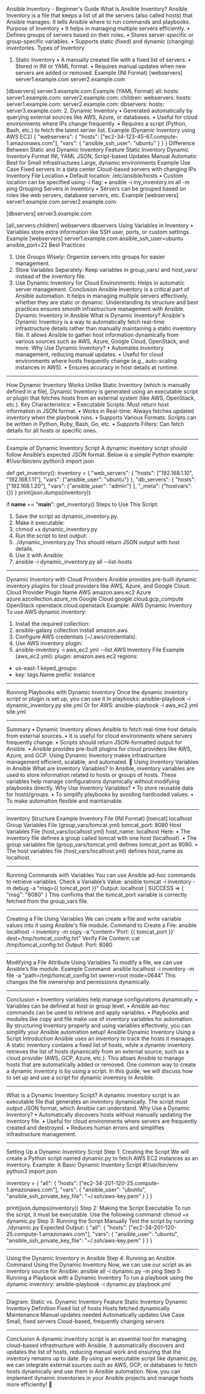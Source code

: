Ansible Inventory - Beginner's Guide
What is Ansible Inventory?
Ansible Inventory is a file that keeps a list of all the servers (also called hosts) that Ansible manages. It tells Ansible where to run commands and playbooks.
Purpose of Inventory
•	It helps in managing multiple servers efficiently.
•	Defines groups of servers based on their roles.
•	Stores server-specific or group-specific variables.
•	Supports static (fixed) and dynamic (changing) inventories.
Types of Inventory
1. Static Inventory
•	A manually created file with a fixed list of servers.
•	Stored in INI or YAML format.
•	Requires manual updates when new servers are added or removed.
Example (INI Format)
[webservers]
server1.example.com
server2.example.com

[dbservers]
server3.example.com
Example (YAML Format)
all:
  hosts:
    server1.example.com:
    server2.example.com:
  children:
    webservers:
      hosts:
        server1.example.com:
        server2.example.com:
    dbservers:
      hosts:
        server3.example.com:
2. Dynamic Inventory
•	Generated automatically by querying external sources like AWS, Azure, or databases.
•	Useful for cloud environments where IPs change frequently.
•	Requires a script (Python, Bash, etc.) to fetch the latest server list.
Example (Dynamic Inventory using AWS EC2)
{
  "webservers": {
    "hosts": ["ec2-34-123-45-67.compute-1.amazonaws.com"],
    "vars": {
      "ansible_ssh_user": "ubuntu"
    }
  }
}
Difference Between Static and Dynamic Inventory
Feature	Static Inventory	Dynamic Inventory
Format	INI, YAML	JSON, Script-based
Updates	Manual	Automatic
Best for	Small infrastructures	Large, dynamic environments
Example Use Case	Fixed servers in a data center	Cloud-based servers with changing IPs
Inventory File Location
•	Default location: /etc/ansible/hosts
•	Custom location can be specified using -i flag: 
•	ansible -i my_inventory.ini all -m ping
Grouping Servers in Inventory
•	Servers can be grouped based on roles like web servers, database servers, etc.
Example
[webservers]
server1.example.com
server2.example.com

[dbservers]
server3.example.com

[all_servers:children]
webservers
dbservers
Using Variables in Inventory
•	Variables store extra information like SSH user, ports, or custom settings.
Example
[webservers]
server1.example.com ansible_ssh_user=ubuntu ansible_port=22
Best Practices
1.	Use Groups Wisely: Organize servers into groups for easier management.
2.	Store Variables Separately: Keep variables in group_vars/ and host_vars/ instead of the inventory file.
3.	Use Dynamic Inventory for Cloud Environments: Helps in automatic server management.
Conclusion
Ansible Inventory is a critical part of Ansible automation. It helps in managing multiple servers effectively, whether they are static or dynamic. Understanding its structure and best practices ensures smooth infrastructure management with Ansible.
Dynamic Inventory in Ansible
What is Dynamic Inventory?
Ansible's Dynamic Inventory is a way to automatically fetch real-time infrastructure details rather than manually maintaining a static inventory file. It allows Ansible to gather host information dynamically from various sources such as AWS, Azure, Google Cloud, OpenStack, and more.
Why Use Dynamic Inventory?
•	Automates inventory management, reducing manual updates.
•	Useful for cloud environments where hosts frequently change (e.g., auto-scaling instances in AWS).
•	Ensures accuracy in host details at runtime.
________________________________________
How Dynamic Inventory Works
Unlike Static Inventory (which is manually defined in a file), Dynamic Inventory is generated using an executable script or plugin that fetches hosts from an external system (like AWS, OpenStack, etc.).
Key Characteristics:
•	Executable Scripts: Must return host information in JSON format.
•	Works in Real-time: Always fetches updated inventory when the playbook runs.
•	Supports Various Formats: Scripts can be written in Python, Ruby, Bash, Go, etc.
•	Supports Filters: Can fetch details for all hosts or specific ones.
________________________________________
Example of Dynamic Inventory Script
A dynamic inventory script should follow Ansible’s expected JSON format. Below is a simple Python example:
#!/usr/bin/env python3
import json

def get_inventory():
    inventory = {
        "web_servers": {
            "hosts": ["192.168.1.10", "192.168.1.11"],
            "vars": {"ansible_user": "ubuntu"}
        },
        "db_servers": {
            "hosts": ["192.168.1.20"],
            "vars": {"ansible_user": "admin"}
        },
        "_meta": {"hostvars": {}}
    }
    print(json.dumps(inventory))

if __name__ == "__main__":
    get_inventory()
Steps to Use This Script:
1.	Save the script as dynamic_inventory.py.
2.	Make it executable: 
3.	chmod +x dynamic_inventory.py
4.	Run the script to test output: 
5.	./dynamic_inventory.py
This should return JSON output with host details.
6.	Use it with Ansible: 
7.	ansible -i dynamic_inventory.py all --list-hosts
________________________________________
Dynamic Inventory with Cloud Providers
Ansible provides pre-built dynamic inventory plugins for cloud providers like AWS, Azure, and Google Cloud.
Cloud Provider	Plugin Name
AWS	amazon.aws.ec2
Azure	azure.azcollection.azure_rm
Google Cloud	google.cloud.gcp_compute
OpenStack	openstack.cloud.openstack
Example: AWS Dynamic Inventory
To use AWS dynamic inventory:
1.	Install the required collection: 
2.	ansible-galaxy collection install amazon.aws
3.	Configure AWS credentials (~/.aws/credentials).
4.	Use AWS inventory plugin: 
5.	ansible-inventory -i aws_ec2.yml --list
AWS Inventory File Example (aws_ec2.yml):
plugin: amazon.aws.ec2
regions:
  - us-east-1
keyed_groups:
  - key: tags.Name
    prefix: instance
________________________________________
Running Playbooks with Dynamic Inventory
Once the dynamic inventory script or plugin is set up, you can use it in playbooks:
ansible-playbook -i dynamic_inventory.py site.yml
Or for AWS:
ansible-playbook -i aws_ec2.yml site.yml
________________________________________
Summary
•	Dynamic Inventory allows Ansible to fetch real-time host details from external sources.
•	It is useful for cloud environments where servers frequently change.
•	Scripts should return JSON-formatted output for Ansible.
•	Ansible provides pre-built plugins for cloud providers like AWS, Azure, and GCP.
Using Dynamic Inventory makes infrastructure management efficient, scalable, and automated. 🚀
Using Inventory Variables in Ansible
What are Inventory Variables?
In Ansible, inventory variables are used to store information related to hosts or groups of hosts. These variables help manage configurations dynamically without modifying playbooks directly.
Why Use Inventory Variables?
•	To store reusable data for hosts/groups.
•	To simplify playbooks by avoiding hardcoded values.
•	To make automation flexible and maintainable.
________________________________________
Inventory Structure
Example Inventory File (INI Format)
[tomcat]
localhost
Group Variables File (group_vars/tomcat.yml)
tomcat_port: 8080
Host Variables File (host_vars/localhost.yml)
host_name: localhost
Here:
•	The inventory file defines a group called tomcat with one host (localhost).
•	The group variables file (group_vars/tomcat.yml) defines tomcat_port as 8080.
•	The host variables file (host_vars/localhost.yml) defines host_name as localhost.
________________________________________
Running Commands with Variables
You can use Ansible ad-hoc commands to retrieve variables.
Check a Variable’s Value:
ansible tomcat -i inventory -m debug -a "msg={{ tomcat_port }}"
Output:
localhost | SUCCESS => {
    "msg": "8080"
}
This confirms that the tomcat_port variable is correctly fetched from the group_vars file.
________________________________________
Creating a File Using Variables
We can create a file and write variable values into it using Ansible's file module.
Command to Create a File:
ansible localhost -i inventory -m copy -a "content='Port: {{ tomcat_port }}' dest=/tmp/tomcat_config.txt"
Verify File Content:
cat /tmp/tomcat_config.txt
Output:
Port: 8080
________________________________________
Modifying a File Attribute Using Variables
To modify a file, we can use Ansible’s file module.
Example Command:
ansible localhost -i inventory -m file -a "path=/tmp/tomcat_config.txt owner=root mode=0644"
This changes the file ownership and permissions dynamically.
________________________________________
Conclusion
•	Inventory variables help manage configurations dynamically.
•	Variables can be defined at host or group level.
•	Ansible ad-hoc commands can be used to retrieve and apply variables.
•	Playbooks and modules like copy and file make use of inventory variables for automation.
By structuring inventory properly and using variables effectively, you can simplify your Ansible automation setup!
Ansible Dynamic Inventory Using a Script
Introduction
Ansible uses an inventory to track the hosts it manages. A static inventory contains a fixed list of hosts, while a dynamic inventory retrieves the list of hosts dynamically from an external source, such as a cloud provider (AWS, GCP, Azure, etc.). This allows Ansible to manage hosts that are automatically added or removed.
One common way to create a dynamic inventory is by using a script. In this guide, we will discuss how to set up and use a script for dynamic inventory in Ansible.
________________________________________
What is a Dynamic Inventory Script?
A dynamic inventory script is an executable file that generates an inventory dynamically. The script must output JSON format, which Ansible can understand.
Why Use a Dynamic Inventory?
•	Automatically discovers hosts without manually updating the inventory file.
•	Useful for cloud environments where servers are frequently created and destroyed.
•	Reduces human errors and simplifies infrastructure management.
________________________________________
Setting Up a Dynamic Inventory Script
Step 1: Creating the Script
We will create a Python script named dynamic.py to fetch AWS EC2 instances as an inventory.
Example: A Basic Dynamic Inventory Script
#!/usr/bin/env python3
import json

inventory = {
    "all": {
        "hosts": ["ec2-34-201-120-25.compute-1.amazonaws.com"],
        "vars": {
            "ansible_user": "ubuntu",
            "ansible_ssh_private_key_file": "~/.ssh/aws-key.pem"
        }
    }
}

print(json.dumps(inventory))
Step 2: Making the Script Executable
To run the script, it must be executable. Use the following command:
chmod +x dynamic.py
Step 3: Running the Script Manually
Test the script by running:
./dynamic.py
Expected Output:
{
    "all": {
        "hosts": ["ec2-34-201-120-25.compute-1.amazonaws.com"],
        "vars": {
            "ansible_user": "ubuntu",
            "ansible_ssh_private_key_file": "~/.ssh/aws-key.pem"
        }
    }
}
________________________________________
Using the Dynamic Inventory in Ansible
Step 4: Running an Ansible Command Using the Dynamic Inventory
Now, we can use our script as an inventory source for Ansible:
ansible all -i dynamic.py -m ping
Step 5: Running a Playbook with a Dynamic Inventory
To run a playbook using the dynamic inventory:
ansible-playbook -i dynamic.py playbook.yml
________________________________________
Diagram: Static vs. Dynamic Inventory
Feature	Static Inventory	Dynamic Inventory
Definition	Fixed list of hosts	Hosts fetched dynamically
Maintenance	Manual updates needed	Automatically updates
Use Case	Small, fixed servers	Cloud-based, frequently changing servers
________________________________________
Conclusion
A dynamic inventory script is an essential tool for managing cloud-based infrastructure with Ansible. It automatically discovers and updates the list of hosts, reducing manual work and ensuring that the inventory remains up to date.
By using an executable script like dynamic.py, we can integrate external sources such as AWS, GCP, or databases to fetch hosts dynamically and use them in Ansible automation.
Now, you can implement dynamic inventories in your Ansible projects and manage hosts more efficiently! 🚀

